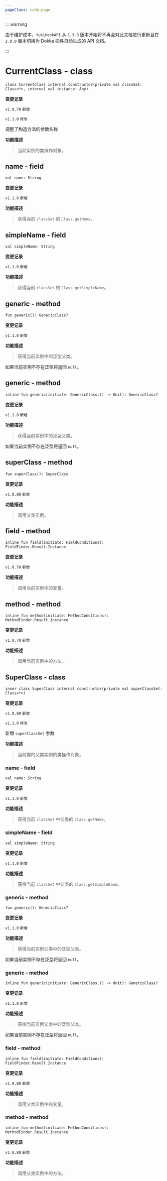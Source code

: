 ```yaml
---
pageClass: code-page
---
```


::: warning

由于维护成本，`YukiHookAPI` 从 `1.3.0` 版本开始将不再会对此文档进行更新且在 `2.0.0` 版本切换为 Dokka 插件自动生成的 API 文档。

:::

# CurrentClass <span class="symbol">- class</span>

```kotlin:no-line-numbers
class CurrentClass internal constructor(private val classSet: Class<*>, internal val instance: Any)
```

**变更记录**

`v1.0.70` `新增`

`v1.1.0` `修改`

调整了构造方法的参数名称

**功能描述**

> 当前实例的类操作对象。

## name <span class="symbol">- field</span>

```kotlin:no-line-numbers
val name: String
```

**变更记录**

`v1.1.0` `新增`

**功能描述**

> 获得当前 `classSet` 的 `Class.getName`。

## simpleName <span class="symbol">- field</span>

```kotlin:no-line-numbers
val simpleName: String
```

**变更记录**

`v1.1.0` `新增`

**功能描述**

> 获得当前 `classSet` 的 `Class.getSimpleName`。

## generic <span class="symbol">- method</span>

```kotlin:no-line-numbers
fun generic(): GenericClass?
```

**变更记录**

`v1.1.0` `新增`

**功能描述**

> 获得当前实例中的泛型父类。

如果当前实例不存在泛型将返回 `null`。

## generic <span class="symbol">- method</span>

```kotlin:no-line-numbers
inline fun generic(initiate: GenericClass.() -> Unit): GenericClass?
```

**变更记录**

`v1.1.0` `新增`

**功能描述**

> 获得当前实例中的泛型父类。

如果当前实例不存在泛型将返回 `null`。

## superClass <span class="symbol">- method</span>

```kotlin:no-line-numbers
fun superClass(): SuperClass
```

**变更记录**

`v1.0.80` `新增`

**功能描述**

> 调用父类实例。

## field <span class="symbol">- method</span>

```kotlin:no-line-numbers
inline fun field(initiate: FieldConditions): FieldFinder.Result.Instance
```

**变更记录**

`v1.0.70` `新增`

**功能描述**

> 调用当前实例中的变量。

## method <span class="symbol">- method</span>

```kotlin:no-line-numbers
inline fun method(initiate: MethodConditions): MethodFinder.Result.Instance
```

**变更记录**

`v1.0.70` `新增`

**功能描述**

> 调用当前实例中的方法。

## SuperClass <span class="symbol">- class</span>

```kotlin:no-line-numbers
inner class SuperClass internal constructor(private val superClassSet: Class<*>)
```

**变更记录**

`v1.0.80` `新增`

`v1.1.0` `修改`

新增 `superClassSet` 参数

**功能描述**

> 当前类的父类实例的类操作对象。

### name <span class="symbol">- field</span>

```kotlin:no-line-numbers
val name: String
```

**变更记录**

`v1.1.0` `新增`

**功能描述**

> 获得当前 `classSet` 中父类的 `Class.getName`。

### simpleName <span class="symbol">- field</span>

```kotlin:no-line-numbers
val simpleName: String
```

**变更记录**

`v1.1.0` `新增`

**功能描述**

> 获得当前 `classSet` 中父类的 `Class.getSimpleName`。

### generic <span class="symbol">- method</span>

```kotlin:no-line-numbers
fun generic(): GenericClass?
```

**变更记录**

`v1.1.0` `新增`

**功能描述**

> 获得当前实例父类中的泛型父类。

如果当前实例不存在泛型将返回 `null`。

### generic <span class="symbol">- method</span>

```kotlin:no-line-numbers
inline fun generic(initiate: GenericClass.() -> Unit): GenericClass?
```

**变更记录**

`v1.1.0` `新增`

**功能描述**

> 获得当前实例父类中的泛型父类。

如果当前实例不存在泛型将返回 `null`。

### field <span class="symbol">- method</span>

```kotlin:no-line-numbers
inline fun field(initiate: FieldConditions): FieldFinder.Result.Instance
```

**变更记录**

`v1.0.80` `新增`

**功能描述**

> 调用父类实例中的变量。

### method <span class="symbol">- method</span>

```kotlin:no-line-numbers
inline fun method(initiate: MethodConditions): MethodFinder.Result.Instance
```

**变更记录**

`v1.0.80` `新增`

**功能描述**

> 调用父类实例中的方法。
